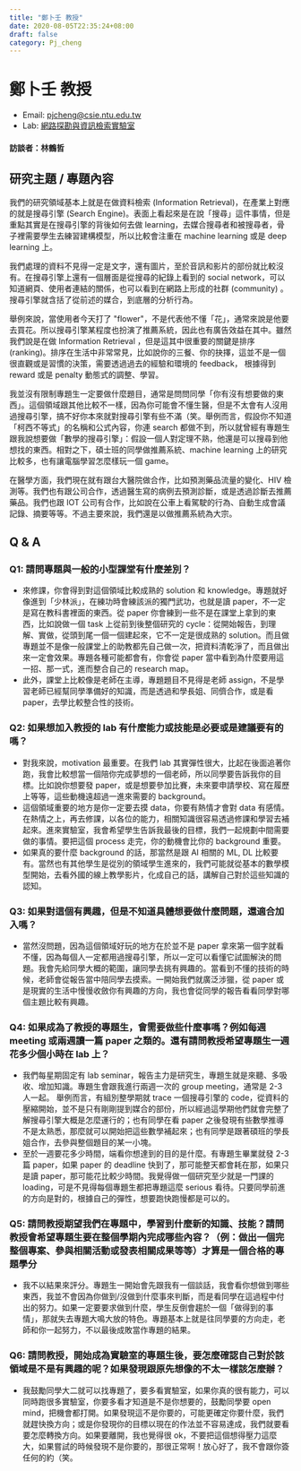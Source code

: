 ```yaml
---
title: "鄭卜壬 教授"
date: 2020-08-05T22:35:24+08:00
draft: false
category: Pj_cheng
---
```


# 鄭卜壬 教授
* Email: pjcheng@csie.ntu.edu.tw
* Lab: [網路探勘與資訊檢索實驗室](https://www.csie.ntu.edu.tw/app-op/lab.php?Sn=7)

#### 訪談者：林鶴哲

## 研究主題 / 專題內容

我們的研究領域基本上就是在做資料檢索 (Information Retrieval)，在產業上對應的就是搜尋引擎 (Search Engine)。表面上看起來是在說「搜尋」這件事情，但是重點其實是在搜尋引擎的背後如何去做 learning，去媒合搜尋者和被搜尋者，骨子裡需要學生去練習建構模型，所以比較會注重在 machine learning 或是 deep learning 上。

我們處理的資料不見得一定是文字，還有圖片，至於音訊和影片的部份就比較沒有。在搜尋引擎上還有一個層面是從搜尋的紀錄上看到的 social network，可以知道網頁、使用者連結的關係，也可以看到在網路上形成的社群 (community) 。搜尋引擎就含括了從前述的媒合，到底層的分析行為。

舉例來說，當使用者今天打了 "flower"，不是代表他不懂「花」，通常來說是他要去買花。所以搜尋引擎某程度也扮演了推薦系統，因此也有廣告效益在其中。雖然我們說是在做 Information Retrieval ，但是這其中很重要的關鍵是排序 (ranking)。排序在生活中非常常見，比如說你的三餐、你的抉擇，這並不是一個很直觀或是習慣的決策，需要透過過去的經驗和環境的 feedback， 根據得到 reward 或是 penalty 動態式的調整、學習。

我並沒有限制專題生一定要做什麼題目，通常是問問同學「你有沒有想要做的東西」。這個領域跟其他比較不一樣，因為你可能會不懂生醫，但是不太會有人沒用過搜尋引擎，搞不好你本來就對搜尋引擎有些不滿（笑。舉例而言，假設你不知道「柯西不等式」的名稱和公式內容，你連 search 都做不到，所以就曾經有專題生跟我說想要做「數學的搜尋引擎」：假設一個人對定理不熟，他還是可以搜尋到他想找的東西。相對之下，碩士班的同學做推薦系統、machine learning 上的研究比較多，也有讓電腦學習怎麼樣玩一個 game。

在醫學方面，我們現在就有跟台大醫院做合作，比如預測藥品流量的變化、HIV 檢測等。我們也有跟公司合作，透過醫生寫的病例去預測診斷，或是透過診斷去推薦藥品。我們也跟 IOT 公司有合作，比如說在公車上看駕駛的行為、自動生成會議記錄、摘要等等。不過主要來說，我們還是以做推薦系統為大宗。

## Q & A

### Q1: 請問專題與一般的小型課堂有什麼差別？

* 來修課，你會得到對這個領域比較成熟的 solution 和 knowledge。專題就好像進到「少林派」，在練功時會練該派的獨門武功，也就是讀 paper，不一定是寫在教科書裡面的東西。從 paper 你會練到一些不是在課堂上拿到的東西，比如說做一個 task 上從前到後整個研究的 cycle：從開始報告，到理解、實做，從頭到尾一個一個建起來，它不一定是很成熟的 solution。而且做專題並不是像一般課堂上的助教都先自己做一次，把資料清乾淨了，而且做出來一定會效果。專題各種可能都會有，你會從 paper 當中看到為什麼要用這一招、那一式，進而整合自己的 research map。
* 此外，課堂上比較像是老師在主導，專題題目不見得是老師 assign，不是學習老師已經幫同學準備好的知識，而是透過和學長姐、同儕合作，或是看 paper，去學比較整合性的技術。

### Q2: 如果想加入教授的 lab 有什麼能力或技能是必要或是建議要有的嗎？

* 對我來說，motivation 最重要。在我們 lab 其實彈性很大，比起在後面追著你跑，我會比較想當一個陪你完成夢想的一個老師，所以同學要告訴我你的目標。比如說你想要發 paper，或是想要參加比賽，未來要申請學校、寫在履歷上等等，這些動機遠超過一進來需要的 background。
* 這個領域重要的地方是你一定要去摸 data，你要有熱情才會對 data 有感情。在熱情之上，再去修課，以各位的能力，相關知識很容易透過修課和學習去補起來。進來實驗室，我會希望學生告訴我最後的目標，我們一起規劃中間需要做的事情。要把這個 process 走完，你的動機會比你的 background 重要。
* 如果真的要什麼 background 的話，那當然是跟 AI 相關的 ML, DL 比較要有。當然也有其他學生是從別的領域學生進來的，我們可能就從基本的數學模型開始，去看外國的線上教學影片，化成自己的話，講解自己對於這些知識的認知。

### Q3: 如果對這個有興趣，但是不知道具體想要做什麼問題，還適合加入嗎？

* 當然沒問題，因為這個領域好玩的地方在於並不是 paper 拿來第一個字就看不懂，因為每個人一定都用過搜尋引擎，所以一定可以看懂它試圖解決的問題。我會先給同學大概的範圍，讓同學去挑有興趣的。當看到不懂的技術的時候，老師會從報告當中陪同學去摸索。一開始我們就廣泛涉獵，從 paper 或是現實的生活中慢慢收斂你有興趣的方向，我也會從同學的報告看看同學對哪個主題比較有興趣。

### Q4: 如果成為了教授的專題生，會需要做些什麼事嗎？例如每週 meeting 或兩週讀一篇 paper 之類的。還有請問教授希望專題生一週花多少個小時在 lab 上？

* 我們每星期固定有 lab seminar，報告主力是研究生，專題生就是來聽、多吸收、增加知識。專題生會跟我進行兩週一次的 group meeting，通常是 2-3 人一起。 舉例而言，有組別整學期就 trace 一個搜尋引擎的 code，從資料的壓縮開始，並不是只有剛剛提到媒合的部份，所以經過這學期他們就會完整了解搜尋引擎大概是怎麼運行的；也有同學在看 paper 之後發現有些數學推導不是太熟悉，那麼就可以開始把這些數學補起來；也有同學是跟著碩班的學長姐合作，去參與整個題目的某一小塊。
* 至於一週要花多少時間，端看你想達到的目的是什麼。有專題生畢業就發 2-3 篇 paper，如果 paper 的 deadline 快到了，那可能整天都會耗在那，如果只是讀 paper，那可能花比較少時間。我覺得做一個研究至少就是一門課的 loading，可是不見得每個專題生都把專題這麼 serious 看待。只要同學前進的方向是對的，根據自己的彈性，想要跑快跑慢都是可以的。

### Q5: 請問教授期望我們在專題中，學習到什麼新的知識、技能？請問教授會希望專題生要在整個學期內完成哪些內容？（例：做出一個完整個專案、參與相關活動或發表相關成果等等）才算是一個合格的專題學分

* 我不以結果來評分。專題生一開始會先跟我有一個談話，我會看你想做到哪些東西，我並不會因為你做到/沒做到什麼事來判斷，而是看同學在這過程中付出的努力。如果一定要要求做到什麼，學生反倒會趨於一個「做得到的事情」，那就失去專題大鳴大放的特色。專題基本上就是往同學要的方向走，老師和你一起努力，不以最後成敗當作專題的結果。

### Q6: 請問教授，開始成為實驗室的專題生後，要怎麼確認自己對於該領域是不是有興趣的呢？如果發現跟原先想像的不太一樣該怎麼辦？

* 我鼓勵同學大二就可以找專題了，要多看實驗室，如果你真的很有能力，可以同時跑很多實驗室，你要多看才知道是不是你想要的，鼓勵同學要 open mind，把機會都打開。如果發現這不是你要的，可能更確定你要什麼，我們就趕快換方向；或是你發現你的目標以現在的作法並不容易達成，我們就要看要怎麼轉換方向。如果要離開，我也覺得很 ok，不要把這個想得壓力這麼大，如果嘗試的時候發現不是你要的，那很正常啊！放心好了，我不會跟你簽任何的約（笑。